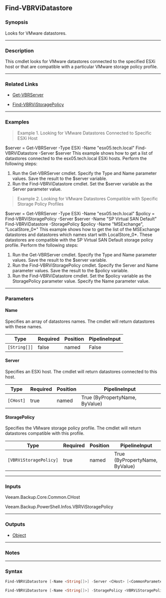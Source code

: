 Find-VBRViDatastore
-------------------

### Synopsis
Looks for VMware datastores.

---

### Description

This cmdlet looks for VMware datastores connected to the specified ESXi host or that are compatible with a particular VMware storage policy profile.

---

### Related Links
* [Get-VBRServer](Get-VBRServer)

* [Find-VBRViStoragePolicy](Find-VBRViStoragePolicy)

---

### Examples
> Example 1. Looking for VMware Datastores Connected to Specific ESXi Host

$server = Get-VBRServer -Type ESXi -Name "esx05.tech.local"
Find-VBRViDatastore -Server $server
This example shows how to get a list of datastores connected to the esx05.tech.local ESXi hosts.
Perform the following steps:
1. Run the Get-VBRServer cmdlet. Specify the Type and Name parameter values. Save the result to the $server variable.
2. Run the Find-VBRViDatastore cmdlet. Set the $server variable as the Server parameter value.
> Example 2. Looking for VMware Datastores Compatible with Specific Storage Policy Profiles

$server = Get-VBRServer -Type ESXi -Name "esx05.tech.local"
$policy = Find-VBRViStoragePolicy -Server $server -Name "SP Virtual SAN Default"
Find-VBRViDatastore -StoragePolicy $policy -Name "MSExchange", "LocalStore_0*"
This example shows how to get the list of the MSExchange datastores and datastores which names start with LocalStore_0*. These datastores are compatible with the SP Virtual SAN Default storage policy profile.
Perform the following steps:
1. Run the Get-VBRServer cmdlet. Specify the Type and Name parameter values. Save the result to the $server variable.
2. Run the Find-VBRViStoragePolicy cmdlet. Specify the Server and Name parameter values. Save the result to the $policy variable.
3. Run the Find-VBRViDatastore cmdlet. Set the $policy variable as the StoragePolicy parameter value. Specify the Name parameter value.

---

### Parameters
#### **Name**
Specifies an array of datastores names. The cmdlet will return datastores with these names.

|Type        |Required|Position|PipelineInput|
|------------|--------|--------|-------------|
|`[String[]]`|false   |named   |False        |

#### **Server**
Specifies an ESXi host. The cmdlet will return datastores connected to this host.

|Type     |Required|Position|PipelineInput                 |
|---------|--------|--------|------------------------------|
|`[CHost]`|true    |named   |True (ByPropertyName, ByValue)|

#### **StoragePolicy**
Specifies the VMware storage policy profile. The cmdlet will return datastores compatible with this profile.

|Type                  |Required|Position|PipelineInput                 |
|----------------------|--------|--------|------------------------------|
|`[VBRViStoragePolicy]`|true    |named   |True (ByPropertyName, ByValue)|

---

### Inputs
Veeam.Backup.Core.Common.CHost

Veeam.Backup.PowerShell.Infos.VBRViStoragePolicy

---

### Outputs
* [Object](https://learn.microsoft.com/en-us/dotnet/api/System.Object)

---

### Notes

---

### Syntax
```PowerShell
Find-VBRViDatastore [-Name <String[]>] -Server <CHost> [<CommonParameters>]
```
```PowerShell
Find-VBRViDatastore [-Name <String[]>] -StoragePolicy <VBRViStoragePolicy> [<CommonParameters>]
```
